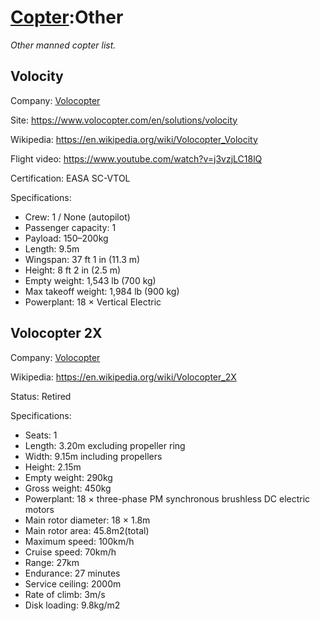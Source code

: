[Copter](Copter.md):Other
=========================

_Other manned copter list._



## Volocity

Company: [Volocopter](Company.md#volocopter)

Site: https://www.volocopter.com/en/solutions/volocity

Wikipedia: <https://en.wikipedia.org/wiki/Volocopter_Volocity>

Flight video: <https://www.youtube.com/watch?v=j3vzjLC18lQ>

Certification: EASA SC-VTOL

Specifications:
- Crew: 1 / None (autopilot)
- Passenger capacity: 1
- Payload: 150–200kg
- Length: 9.5m
- Wingspan: 37 ft 1 in (11.3 m)
- Height: 8 ft 2 in (2.5 m)
- Empty weight: 1,543 lb (700 kg)
- Max takeoff weight: 1,984 lb (900 kg)
- Powerplant: 18 × Vertical Electric



## Volocopter 2X

Company: [Volocopter](Company.md#volocopter)

Wikipedia: <https://en.wikipedia.org/wiki/Volocopter_2X>

Status: Retired

Specifications:
- Seats: 1
- Length: 3.20m excluding propeller ring
- Width: 9.15m including propellers
- Height: 2.15m
- Empty weight: 290kg
- Gross weight: 450kg
- Powerplant: 18 × three-phase PM synchronous brushless DC electric motors
- Main rotor diameter: 18 × 1.8m
- Main rotor area: 45.8m2(total)
- Maximum speed: 100km/h
- Cruise speed: 70km/h
- Range: 27km
- Endurance: 27 minutes
- Service ceiling: 2000m
- Rate of climb: 3m/s
- Disk loading: 9.8kg/m2
